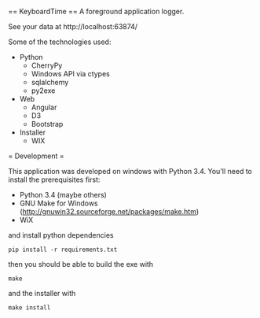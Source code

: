 == KeyboardTime ==
A foreground application logger.

See your data at http://localhost:63874/

Some of the technologies used:

- Python
  - CherryPy
  - Windows API via ctypes
  - sqlalchemy
  - py2exe
- Web
  - Angular
  - D3
  - Bootstrap
- Installer
  - WIX

= Development =

This application was developed on windows with Python 3.4. You'll need to
install the prerequisites first:

- Python 3.4 (maybe others)
- GNU Make for Windows (http://gnuwin32.sourceforge.net/packages/make.htm)
- WiX

and install python dependencies

    pip install -r requirements.txt

then you should be able to build the exe with

    make

and the installer with

    make install
